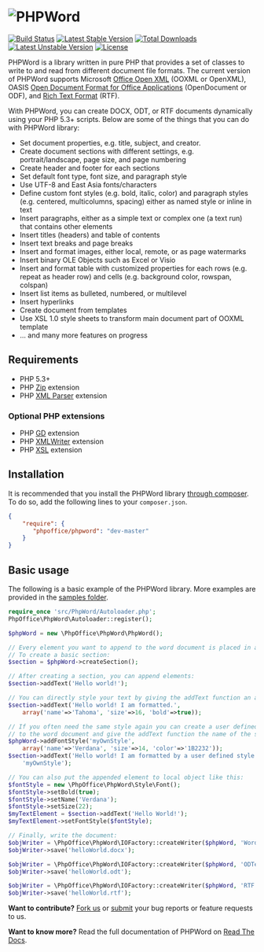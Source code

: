 # ![PHPWord](https://raw.githubusercontent.com/PHPOffice/PHPWord/develop/docs/images/phpword.svg "PHPWord")

[![Build Status](https://travis-ci.org/PHPOffice/PHPWord.svg?branch=master)](https://travis-ci.org/PHPOffice/PHPWord)
[![Latest Stable Version](https://poser.pugx.org/phpoffice/phpword/v/stable.png)](https://packagist.org/packages/phpoffice/phpword)
[![Total Downloads](https://poser.pugx.org/phpoffice/phpword/downloads.png)](https://packagist.org/packages/phpoffice/phpword)
[![Latest Unstable Version](https://poser.pugx.org/phpoffice/phpword/v/unstable.png)](https://packagist.org/packages/phpoffice/phpword)
[![License](https://poser.pugx.org/phpoffice/phpword/license.png)](https://packagist.org/packages/phpoffice/phpword)


PHPWord is a library written in pure PHP that provides a set of classes to write to and read from different document file formats. The current version of PHPWord supports Microsoft [Office Open XML](http://en.wikipedia.org/wiki/Office_Open_XML) (OOXML or OpenXML), OASIS [Open Document Format for Office Applications](http://en.wikipedia.org/wiki/OpenDocument) (OpenDocument or ODF), and [Rich Text Format](http://en.wikipedia.org/wiki/Rich_Text_Format) (RTF).

With PHPWord, you can create DOCX, ODT, or RTF documents dynamically using your PHP 5.3+ scripts. Below are some of the things that you can do with PHPWord library:

* Set document properties, e.g. title, subject, and creator.
* Create document sections with different settings, e.g. portrait/landscape, page size, and page numbering
* Create header and footer for each sections
* Set default font type, font size, and paragraph style
* Use UTF-8 and East Asia fonts/characters
* Define custom font styles (e.g. bold, italic, color) and paragraph styles (e.g. centered, multicolumns, spacing) either as named style or inline in text
* Insert paragraphs, either as a simple text or complex one (a text run) that contains other elements
* Insert titles (headers) and table of contents
* Insert text breaks and page breaks
* Insert and format images, either local, remote, or as page watermarks
* Insert binary OLE Objects such as Excel or Visio
* Insert and format table with customized properties for each rows (e.g. repeat as header row) and cells (e.g. background color, rowspan, colspan)
* Insert list items as bulleted, numbered, or multilevel
* Insert hyperlinks
* Create document from templates
* Use XSL 1.0 style sheets to transform main document part of OOXML template
* ... and many more features on progress

## Requirements
* PHP 5.3+
* PHP [Zip](http://php.net/manual/en/book.zip.php) extension
* PHP [XML Parser](http://www.php.net/manual/en/xml.installation.php) extension

### Optional PHP extensions
* PHP [GD](http://php.net/manual/en/book.image.php) extension
* PHP [XMLWriter](http://php.net/manual/en/book.xmlwriter.php) extension
* PHP [XSL](http://php.net/manual/en/book.xsl.php) extension

## Installation

It is recommended that you install the PHPWord library [through composer](http://getcomposer.org/). To do so, add
the following lines to your ``composer.json``.

```json
{
    "require": {
       "phpoffice/phpword": "dev-master"
    }
}
```

## Basic usage

The following is a basic example of the PHPWord library. More examples are provided in the [samples folder](samples/).

```php
require_once 'src/PhpWord/Autoloader.php';
PhpOffice\PhpWord\Autoloader::register();

$phpWord = new \PhpOffice\PhpWord\PhpWord();

// Every element you want to append to the word document is placed in a section.
// To create a basic section:
$section = $phpWord->createSection();

// After creating a section, you can append elements:
$section->addText('Hello world!');

// You can directly style your text by giving the addText function an array:
$section->addText('Hello world! I am formatted.',
    array('name'=>'Tahoma', 'size'=>16, 'bold'=>true));

// If you often need the same style again you can create a user defined style
// to the word document and give the addText function the name of the style:
$phpWord->addFontStyle('myOwnStyle',
    array('name'=>'Verdana', 'size'=>14, 'color'=>'1B2232'));
$section->addText('Hello world! I am formatted by a user defined style',
    'myOwnStyle');

// You can also put the appended element to local object like this:
$fontStyle = new \PhpOffice\PhpWord\Style\Font();
$fontStyle->setBold(true);
$fontStyle->setName('Verdana');
$fontStyle->setSize(22);
$myTextElement = $section->addText('Hello World!');
$myTextElement->setFontStyle($fontStyle);

// Finally, write the document:
$objWriter = \PhpOffice\PhpWord\IOFactory::createWriter($phpWord, 'Word2007');
$objWriter->save('helloWorld.docx');

$objWriter = \PhpOffice\PhpWord\IOFactory::createWriter($phpWord, 'ODText');
$objWriter->save('helloWorld.odt');

$objWriter = \PhpOffice\PhpWord\IOFactory::createWriter($phpWord, 'RTF');
$objWriter->save('helloWorld.rtf');
```

__Want to contribute?__ [Fork us](https://github.com/PHPOffice/PHPWord/fork) or [submit](https://github.com/PHPOffice/PHPWord/issues) your bug reports or feature requests to us.

__Want to know more?__ Read the full documentation of PHPWord on [Read The Docs](http://phpword.readthedocs.org/en/develop/).

